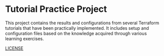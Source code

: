 # Tutorial Practice Project

This project contains the results and configurations from several Terraform tutorials that have been practically implemented. It includes setup and configuration files based on the knowledge acquired through various learning exercises.

[LICENSE](https://opensource.org/license/MIT)
